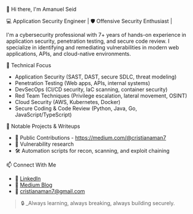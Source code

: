 👋 Hi there, I'm Amanuel Seid

💻 Application Security Engineer | 🛡️ Offensive Security Enthusiast | 

I'm a cybersecurity professional with 7+ years of hands-on experience in application security, penetration testing, and secure code review. 
I specialize in identifying and remediating vulnerabilities in modern web applications, APIs, and cloud-native environments.

🔧 Technical Focus
- Application Security (SAST, DAST, secure SDLC, threat modeling)
- Penetration Testing (Web apps, APIs, internal systems)
- DevSecOps (CI/CD security, IaC scanning, container security)
- Red Team Techniques (Privilege escalation, lateral movement, OSINT)
- Cloud Security (AWS, Kubernetes, Docker)
- Secure Coding & Code Review (Python, Java, Go, JavaScript/TypeScript)

📂 Notable Projects & Writeups
- 🧠 Public Contributions - https://medium.com/@cristianaman7  
- 🧪 Vulnerability research 
- 🛠️ Automation scripts for recon, scanning, and exploit chaining

📫 Connect With Me
- 🔗 [LinkedIn](https://linkedin.com/in/amanuel-abate)  
- 📝 [Medium Blog](https://medium.com/@cristianaman7)  
- 📧 cristianaman7@gmail.com


> 🔒 _Always learning, always breaking, always building securely.


<!---
A-m-anuel/A-m-anuel is a ✨ special ✨ repository because its `README.md` (this file) appears on your GitHub profile.
You can click the Preview link to take a look at your changes.
--->
